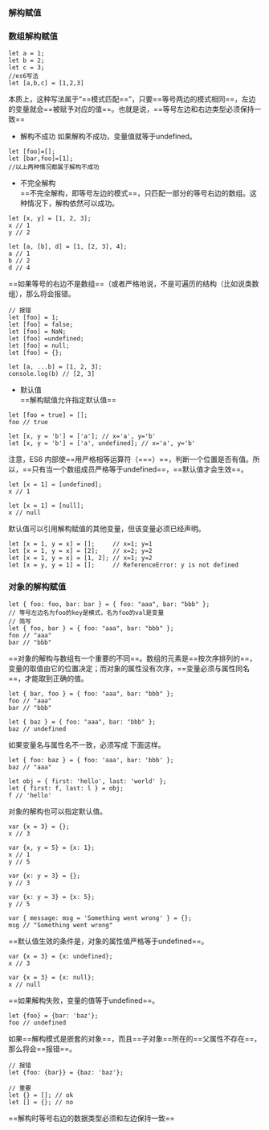 ### 解构赋值
### 数组解构赋值

```
let a = 1;
let b = 2;
let c = 3;
//es6写法
let [a,b,c] = [1,2,3]
```
本质上，这种写法属于“==模式匹配==”，只要==等号两边的模式相同==，左边的变量就会==被赋予对应的值==。也就是说，==等号左边和右边类型必须保持一致==
- 解构不成功
如果解构不成功，变量值就等于undefined。

```
let [foo]=[];
let [bar,foo]=[1];
//以上两种情况都属于解构不成功
```
- 不完全解构 <br>
==不完全解构，即等号左边的模式==，只匹配一部分的等号右边的数组。这种情况下，解构依然可以成功。
```
let [x, y] = [1, 2, 3];
x // 1
y // 2

let [a, [b], d] = [1, [2, 3], 4];
a // 1
b // 2
d // 4
```
==如果等号的右边不是数组==（或者严格地说，不是可遍历的结构（比如说类数组），那么将会报错。

```
// 报错
let [foo] = 1;
let [foo] = false;
let [foo] = NaN;
let [foo] =undefined;
let [foo] = null;
let [foo] = {};

let [a, ...b] = [1, 2, 3];
console.log(b) // [2, 3]
```
- 默认值<br>
==解构赋值允许指定默认值==

```
let [foo = true] = [];
foo // true

let [x, y = 'b'] = ['a']; // x='a', y='b'
let [x, y = 'b'] = ['a', undefined]; // x='a', y='b'
```
注意，ES6 内部使==用严格相等运算符（===）==，判断一个位置是否有值。所以，==只有当一个数组成员严格等于undefined==，==默认值才会生效==。

```
let [x = 1] = [undefined];
x // 1

let [x = 1] = [null];
x // null
```
默认值可以引用解构赋值的其他变量，但该变量必须已经声明。

```
let [x = 1, y = x] = [];     // x=1; y=1
let [x = 1, y = x] = [2];    // x=2; y=2
let [x = 1, y = x] = [1, 2]; // x=1; y=2
let [x = y, y = 1] = [];     // ReferenceError: y is not defined
```
###  对象的解构赋值

```
let { foo: foo, bar: bar } = { foo: "aaa", bar: "bbb" };
// 等号左边名为foo的key是模式，名为foo的val是变量
// 简写
let { foo, bar } = { foo: "aaa", bar: "bbb" };
foo // "aaa"
bar // "bbb"
```
==对象的解构与数组有一个重要的不同==。数组的元素是==按次序排列的==，变量的取值由它的位置决定；而对象的属性没有次序，==变量必须与属性同名==，才能取到正确的值。

```
let { bar, foo } = { foo: "aaa", bar: "bbb" };
foo // "aaa"
bar // "bbb"

let { baz } = { foo: "aaa", bar: "bbb" };
baz // undefined
```
如果变量名与属性名不一致，必须写成 下面这样。

```
let { foo: baz } = { foo: 'aaa', bar: 'bbb' };
baz // "aaa"

let obj = { first: 'hello', last: 'world' };
let { first: f, last: l } = obj;
f // 'hello'
```
对象的解构也可以指定默认值。
```
var {x = 3} = {};
x // 3

var {x, y = 5} = {x: 1};
x // 1
y // 5

var {x: y = 3} = {};
y // 3

var {x: y = 3} = {x: 5};
y // 5

```
```
var { message: msg = 'Something went wrong' } = {};
msg // "Something went wrong"
```

==默认值生效的条件是，对象的属性值严格等于undefined==。

```
var {x = 3} = {x: undefined};
x // 3
```
```
var {x = 3} = {x: null};
x // null
```

==如果解构失败，变量的值等于undefined==。

```
let {foo} = {bar: 'baz'};
foo // undefined
```

如果==解构模式是嵌套的对象==，而且==子对象==所在的==父属性不存在==，那么将会==报错==。

```
// 报错
let {foo: {bar}} = {baz: 'baz'};
```



```
// 重要
let {} = []; // ok
let [] = {}; // no
```

==解构时等号右边的数据类型必须和左边保持一致==










